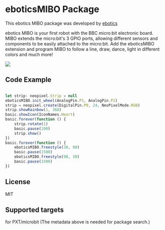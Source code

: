 
# eboticsMIBO Package
This ebotics MIBO package was developed by [ebotics](https://www.ebotics.com/) 

ebotics MIBO is your first robot with the BBC micro:bit electronic board. MIBO extends the micro:bit's 3 GPIO ports, allowing different sensors and components to be easily attached to the micro:bit. Add the eboticsMIBO extension and program MIBO to follow a line, draw, dance, light in different colors and much more!

![](https://i.imgur.com/vTegCSm.png)


## Code Example
```JavaScript

let strip: neopixel.Strip = null
eboticsMIBO.init_wheel(AnalogPin.P1, AnalogPin.P2)
strip = neopixel.create(DigitalPin.P0, 24, NeoPixelMode.RGB)
strip.showRainbow(1, 360)
basic.showIcon(IconNames.Heart)
basic.forever(function () {
    strip.rotate(1)
    basic.pause(100)
    strip.show()
})
basic.forever(function () {
    eboticsMIBO.freestyle(30, 90)
    basic.pause(1500)
    eboticsMIBO.freestyle(90, 30)
    basic.pause(1500)
})


```

## License
MIT

## Supported targets
for PXT/microbit (The metadata above is needed for package search.)

